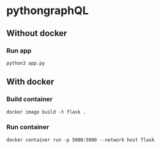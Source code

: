 # pythongraphQL
## Without docker
### Run app
```
python3 app.py
```
## With docker
### Build container
```
docker image build -t flask .
```
### Run container
```
docker container run -p 5000:5000 --network host flask
```
